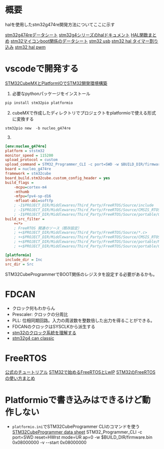 # 概要
halを使用したstm32g474re開発方法についてここに示す

[stm32g474reデータシート](https://www.st.com/resource/en/datasheet/stm32g474re.pdf)
[stm32g4シリーズのhalドキュメント](https://www.stmcu.jp/download/?dlid=669290_jp)
[HAL関数まとめ](https://tattakaaqua.hatenablog.com/entry/2017/12/10/220854)
[stm32マイコンboot関係のデータシート](https://www.st.com/resource/ja/application_note/an2606-stm32-microcontroller-system-memory-boot-mode-stmicroelectronics.pdf)
[stm32 usb](https://zeptoelecdesign.com/stm32-usb/)
[stm32 hal タイマー割り込み](https://rt-net.jp/mobility/archives/20315)
[stm32 hal pwm](https://moons.link/post-632/)

# vscodeで開発する
[STM32CubeMXとPlatformIOでSTM32開発環境構築](https://qiita.com/desertfox_i/items/c6391e7d38148cfd4041)
1. 必要なpythonパッケージをインストール
```bash
pip install stm32pio platformio
```
2. cubeMXで作成したディレクトリでプロジェクトをplatformioで使える形式に変換する
```bash:cubeをplatformio形式に変換するコマンド
stm32pio new  -b nucleo_g474re
```
3. 
```ini:platformio.ini
[env:nucleo_g474re]
platform = ststm32
monitor_speed = 115200
upload_protocol = custom
upload_command = STM32_Programmer_CLI -c port=SWD -w $BUILD_DIR/firmware.elf 0x08000000 -v -s 0x08000000
board = nucleo_g474re
framework = stm32cube
board_build.stm32cube.custom_config_header = yes
build_flags =
    -mcpu=cortex-m4
    -mthumb
    -mfpu=fpv4-sp-d16
    -mfloat-abi=softfp
    ; -I$PROJECT_DIR/Middlewares/Third_Party/FreeRTOS/Source/include
    ; -I$PROJECT_DIR/Middlewares/Third_Party/FreeRTOS/Source/CMSIS_RTOS_V2
    ; -I$PROJECT_DIR/Middlewares/Third_Party/FreeRTOS/Source/portable/GCC/ARM_CM4F
build_src_filter = 
    +<*>
    ; FreeRTOS 関連のソース（既存設定）
    ; +<$PROJECT_DIR/Middlewares/Third_Party/FreeRTOS/Source/*.c>
    ; +<$PROJECT_DIR/Middlewares/Third_Party/FreeRTOS/Source/CMSIS_RTOS_V2/*.c>
    ; +<$PROJECT_DIR/Middlewares/Third_Party/FreeRTOS/Source/portable/MemMang/heap_4.c>
    ; +<$PROJECT_DIR/Middlewares/Third_Party/FreeRTOS/Source/portable/GCC/ARM_CM4F/*.c>

[platformio]
include_dir = Inc
src_dir = Src
```
STM32CubeProgrammerでBOOT関係のレジスタを設定する必要があるかも。


# FDCAN
- クロック何もわからん
- Prescaler: クロックの分周比
- PLL: 位相同期回路。入力の周波数を整数倍した出力を得ることができる。
- FDCANのクロックはSYSCLKから派生する
- [stm32のクロック系統を理解する](https://moons.link/post-1326/)
- [stm32g4 can classic](http://blog.livedoor.jp/tec_kanpaku/archives/40427025.html)

# FreeRTOS
[公式のチュートリアル](https://www.stmcu.jp/download/?dlid=51214_jp)
[STM32で始めるFreeRTOSとLwIP](https://qiita.com/tom_S/items/b152bfc8cf572c1a6f04)
[STM32のFreeRTOSの使い方まとめ](https://yukblog.net/stm32-freertos/)

# Platformioで書き込みはできるけど動作しない
- `platformio.ini`でSTM32CubeProgrammer CLIのコマンドを使う
[STM32CubeProgrammer data sheet](https://www.google.com/url?sa=t&source=web&rct=j&opi=89978449&url=https://www.st.com/resource/en/user_manual/um2237-stm32cubeprogrammer-software-description-stmicroelectronics.pdf&ved=2ahUKEwjYoYrfov2LAxXer1YBHRKoO8gQFnoECBsQAQ&usg=AOvVaw1CNQXxF1ef1d-yOhKnUOYA)
STM32_Programmer_CLI -c port=SWD reset=HWrst mode=UR ap=0 -w $BUILD_DIR/firmware.bin 0x08000000 -v --start 0x08000000
```

